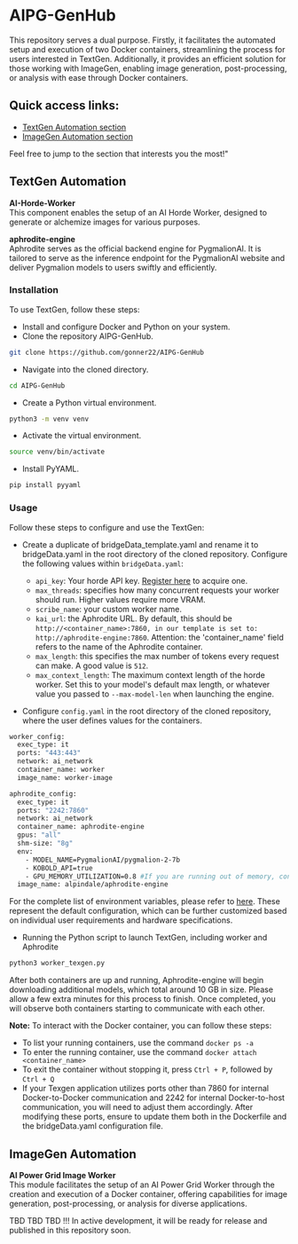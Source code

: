 # AIPG-GenHub

This repository serves a dual purpose. Firstly, it facilitates the automated setup and execution of two Docker containers, streamlining the process for users interested in TextGen. Additionally, it provides an efficient solution for those working with ImageGen, enabling image generation, post-processing, or analysis with ease through Docker containers.

## Quick access links:

- [TextGen Automation section](#textgen-automation)
- [ImageGen Automation section](#imagegen-automation)
  
Feel free to jump to the section that interests you the most!"

## TextGen Automation
**AI-Horde-Worker**  
This component enables the setup of an AI Horde Worker, designed to generate or alchemize images for various purposes.

**aphrodite-engine**  
Aphrodite serves as the official backend engine for PygmalionAI. It is tailored to serve as the inference endpoint for the PygmalionAI website and deliver Pygmalion models to users swiftly and efficiently.

### Installation
To use TextGen, follow these steps:

- Install and configure Docker and Python on your system.
- Clone the repository AIPG-GenHub.
```bash 
git clone https://github.com/gonner22/AIPG-GenHub
```
- Navigate into the cloned directory.
```bash
cd AIPG-GenHub
```
- Create a Python virtual environment.
```bash
python3 -m venv venv
```
- Activate the virtual environment.
```bash
source venv/bin/activate
```
- Install PyYAML.
```bash
pip install pyyaml
```

### Usage
Follow these steps to configure and use the TextGen:

- Create a duplicate of bridgeData_template.yaml and rename it to bridgeData.yaml in the root directory of the cloned repository. Configure the following values within `bridgeData.yaml`:

  - `api_key`: Your horde API key. [Register here](https://api.aipowergrid.io/register) to acquire one.
  - `max_threads`: specifies how many concurrent requests your worker should run. Higher values require more VRAM.
  - `scribe_name`: your custom worker name.
  - `kai_url`: the Aphrodite URL. By default, this should be `http://<container_name>:7860, in our template is set to: http://aphrodite-engine:7860`. Attention: the 'container_name' field refers to the name of the Aphrodite container.
  - `max_length`: this specifies the max number of tokens every request can make. A good value is `512`.
  - `max_context_length`: The maximum context length of the horde worker. Set this to your model's default max length, or whatever value you passed to `--max-model-len` when launching the engine.
  
- Configure `config.yaml` in the root directory of the cloned repository, where the user defines values for the containers.
```bash
worker_config:
  exec_type: it
  ports: "443:443"
  network: ai_network
  container_name: worker
  image_name: worker-image

aphrodite_config:
  exec_type: it
  ports: "2242:7860"
  network: ai_network
  container_name: aphrodite-engine
  gpus: "all"
  shm-size: "8g"
  env:
    - MODEL_NAME=PygmalionAI/pygmalion-2-7b
    - KOBOLD_API=true
    - GPU_MEMORY_UTILIZATION=0.8 #If you are running out of memory, consider decreasing this value
  image_name: alpindale/aphrodite-engine
```
For the complete list of environment variables, please refer to [here](/docker/.env). These represent the default configuration, which can be further customized based on individual user requirements and hardware specifications.

- Running the Python script to launch TextGen, including worker and Aphrodite
```bash
python3 worker_texgen.py
```
After both containers are up and running, Aphrodite-engine will begin downloading additional models, which total around 10 GB in size. Please allow a few extra minutes for this process to finish. Once completed, you will observe both containers starting to communicate with each other.

**Note:** To interact with the Docker container, you can follow these steps:
- To list your running containers, use the command `docker ps -a`
- To enter the running container, use the command `docker attach <container_name>`
- To exit the container without stopping it, press `Ctrl + P`, followed by `Ctrl + Q`
- If your Texgen application utilizes ports other than 7860 for internal Docker-to-Docker communication and 2242 for internal Docker-to-host communication, you will need to adjust them accordingly. After modifying these ports, ensure to update them both in the Dockerfile and the bridgeData.yaml configuration file.

## ImageGen Automation
**AI Power Grid Image Worker**  
This module facilitates the setup of an AI Power Grid Worker through the creation and execution of a Docker container, offering capabilities for image generation, post-processing, or analysis for diverse applications.

TBD TBD TBD !!! In active development, it will be ready for release and published in this repository soon.
